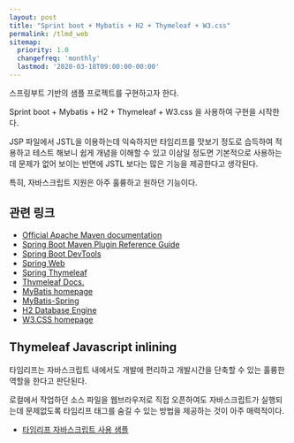 ```yaml
---
layout: post
title: "Sprint boot + Mybatis + H2 + Thymeleaf + W3.css"
permalink: /tlmd_web
sitemap:
  priority: 1.0
  changefreq: 'monthly'
  lastmod: '2020-03-18T09:00:00-00:00'
---
```


스프링부트 기반의 샘플 프로젝트를 구현하고자 한다.

Sprint boot + Mybatis + H2 + Thymeleaf + W3.css 을 사용하여 구현을 시작한다.

JSP 파일에서 JSTL을 이용하는데 익숙하지만 타임리프를 맛보기 정도로 습득하여 적용하고 테스트 해보니 
쉽게 개념을 이해할 수 있고 이삼일 정도면 기본적으로 사용하는데 문제가 없어 보이는 반면에 
JSTL 보다는 많은 기능을 제공한다고 생각된다.

특히, 자바스크립트 지원은 아주 훌륭하고 원하던 기능이다.

## 관련 링크

* [Official Apache Maven documentation](https://maven.apache.org/guides/index.html)
* [Spring Boot Maven Plugin Reference Guide](https://docs.spring.io/spring-boot/docs/2.2.4.RELEASE/maven-plugin/)
* [Spring Boot DevTools](https://docs.spring.io/spring-boot/docs/2.2.4.RELEASE/reference/htmlsingle/#using-boot-devtools)
* [Spring Web](https://docs.spring.io/spring-boot/docs/2.2.4.RELEASE/reference/htmlsingle/#boot-features-developing-web-applications)
* [Spring Thymeleaf](https://docs.spring.io/spring-boot/docs/2.2.4.RELEASE/reference/htmlsingle/#boot-features-spring-mvc-template-engines)
* [Thymeleaf Docs.](https://www.thymeleaf.org/documentation.html)
* [MyBatis homepage](https://mybatis.org/mybatis-3/)
* [MyBatis-Spring](https://mybatis.org/spring/)
* [H2 Database Engine](https://www.h2database.com/)
* [W3.CSS homepage](https://www.w3schools.com/w3css/)


## Thymeleaf Javascript inlining

타임리프는 자바스크립트 내에서도 개발에 편리하고 개발시간을 단축할 수 있는 훌륭한 역할을 한다고 판단된다.

로컬에서 작업하던 소스 파일을 웹브라우저로 직접 오픈하여도 자바스크립트가 실행되는데 문제없도록 타임리프 태그를 
숨길 수 있는 방법을 제공하는 것이 아주 매력적이다.

* [타임리프 자바스크립트 사용 샘플](https://ttallaemideul.github.io/20200318/thymeleaf-js-001)

